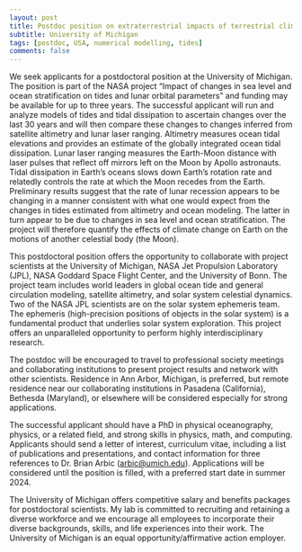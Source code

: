 ```yaml
---
layout: post
title: Postdoc position on extraterrestrial impacts of terrestrial climate change (Ann Arbor, Michigan)
subtitle: University of Michigan
tags: [postdoc, USA, numerical modelling, tides]
comments: false
---
```

We seek applicants for a postdoctoral position at the University of Michigan. The position is part
of the NASA project “Impact of changes in sea level and ocean stratification on tides and lunar
orbital parameters” and funding may be available for up to three years. The successful applicant
will run and analyze models of tides and tidal dissipation to ascertain changes over the last 30
years and will then compare these changes to changes inferred from satellite altimetry and lunar
laser ranging. Altimetry measures ocean tidal elevations and provides an estimate of the globally
integrated ocean tidal dissipation. Lunar laser ranging measures the Earth-Moon distance with
laser pulses that reflect off mirrors left on the Moon by Apollo astronauts. Tidal dissipation in
Earth’s oceans slows down Earth’s rotation rate and relatedly controls the rate at which the
Moon recedes from the Earth. Preliminary results suggest that the rate of lunar recession appears
to be changing in a manner consistent with what one would expect from the changes in tides
estimated from altimetry and ocean modeling. The latter in turn appear to be due to changes in
sea level and ocean stratification. The project will therefore quantify the effects of climate
change on Earth on the motions of another celestial body (the Moon).

This postdoctoral position offers the opportunity to collaborate with project scientists at the
University of Michigan, NASA Jet Propulsion Laboratory (JPL), NASA Goddard Space Flight
Center, and the University of Bonn. The project team includes world leaders in global ocean tide
and general circulation modeling, satellite altimetry, and solar system celestial dynamics. Two of
the NASA JPL scientists are on the solar system ephemeris team. The ephemeris (high-precision
positions of objects in the solar system) is a fundamental product that underlies solar system
exploration. This project offers an unparalleled opportunity to perform highly interdisciplinary
research.

The postdoc will be encouraged to travel to professional society meetings and collaborating
institutions to present project results and network with other scientists. Residence in Ann Arbor,
Michigan, is preferred, but remote residence near our collaborating institutions in Pasadena
(California), Bethesda (Maryland), or elsewhere will be considered especially for strong
applications.

The successful applicant should have a PhD in physical oceanography, physics, or a related field,
and strong skills in physics, math, and computing. Applicants should send a letter of interest,
curriculum vitae, including a list of publications and presentations, and contact information for
three references to Dr. Brian Arbic (arbic@umich.edu). Applications will be considered until the
position is filled, with a preferred start date in summer 2024.

The University of Michigan offers competitive salary and benefits packages for postdoctoral
scientists. My lab is committed to recruiting and retaining a diverse workforce and we
encourage all employees to incorporate their diverse backgrounds, skills, and life experiences
into their work. The University of Michigan is an equal opportunity/affirmative action employer.
